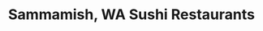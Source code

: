 ---
layout: city
title: Sammamish, WA Sushi Restaurants
permalink: /washington/sammamish/
stateAbbr: WA
stateName: Washington
cityName: Sammamish

---